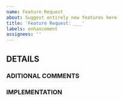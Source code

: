 ```yaml
---
name: Feature Request
about: Suggest entirely new features here
title: 'Feature Request: ___'
labels: enhancement
assignees: ''
---
```


## **DETAILS**  

### **ADITIONAL COMMENTS**
  <!---
  Give additional comments and details in this section
  -->
### **IMPLEMENTATION**
  <!---
  Give details on how you or others would implement this feature
  -->
  
